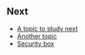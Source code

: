 ## Next
 * [A topic to study next](en/topics/_topic/_unit/index.md)
 * [Another topic](en/topics/_topic/_unit/index.md)
 * [Security box](https://securityinabox.org/en/lgbti-africa/security-risk "Security box reference")
